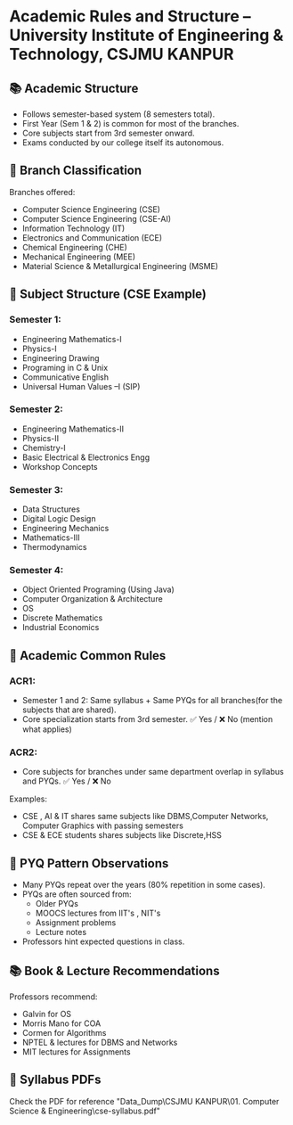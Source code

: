 # Academic Rules and Structure – University Institute of Engineering & Technology, CSJMU KANPUR

## 📚 Academic Structure
- Follows semester-based system (8 semesters total).
- First Year (Sem 1 & 2) is common for most of the branches.
- Core subjects start from 3rd semester onward.
- Exams conducted by our college itself its autonomous.

## 📂 Branch Classification
Branches offered:
- Computer Science Engineering (CSE)
- Computer Science Engineering (CSE-AI)
- Information Technology (IT)
- Electronics and Communication (ECE)
- Chemical Engineering (CHE)
- Mechanical Engineering (MEE)
- Material Science & Metallurgical Engineering (MSME)

## 📘 Subject Structure (CSE Example)
### Semester 1:
- Engineering Mathematics-I
- Physics-I
- Engineering Drawing
- Programing in C & Unix
- Communicative English
- Universal Human Values –I (SIP) 

### Semester 2:
- Engineering Mathematics-II
- Physics-II 
- Chemistry-I
- Basic Electrical & Electronics Engg
- Workshop Concepts 

### Semester 3:
- Data Structures
- Digital Logic Design
- Engineering Mechanics
- Mathematics-III
- Thermodynamics

### Semester 4:
- Object Oriented Programing (Using Java)
- Computer Organization & Architecture
- OS
- Discrete Mathematics
- Industrial Economics

## 🧾 Academic Common Rules

### ACR1:
- Semester 1 and 2: Same syllabus + Same PYQs for all branches(for the subjects that are shared).
- Core specialization starts from 3rd semester.
✅ Yes / ❌ No (mention what applies)

### ACR2:
- Core subjects for branches under same department overlap in syllabus and PYQs.
✅ Yes / ❌ No

Examples:
- CSE , AI & IT shares same subjects like DBMS,Computer Networks, Computer Graphics with passing semesters
- CSE & ECE students shares subjects like Discrete,HSS  

## 🧠 PYQ Pattern Observations
- Many PYQs repeat over the years (80% repetition in some cases).
- PYQs are often sourced from:
  - Older PYQs
  - MOOCS lectures from IIT's , NIT's
  - Assignment problems
  - Lecture notes
- Professors hint expected questions in class.

## 📚 Book & Lecture Recommendations
Professors recommend:
- Galvin for OS
- Morris Mano for COA
- Cormen for Algorithms
- NPTEL &  lectures for DBMS and Networks
- MIT lectures for Assignments

## 📎 Syllabus PDFs
Check the PDF for reference
"Data_Dump\CSJMU KANPUR\01. Computer Science & Engineering\cse-syllabus.pdf"